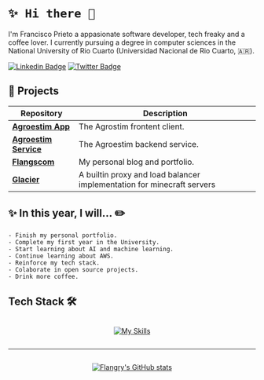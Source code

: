 # `✨ Hi there 👋`

<!-- Descripcion -->

I'm Francisco Prieto a appasionate software developer, tech freaky and a coffee lover. I currently pursuing a degree in computer sciences in the National University of Rio Cuarto (Universidad Nacional de Rio Cuarto, 🇦🇷).

<!-- I've +5 years of experience working on this field in big organizations with mid-size projects like [Agroestim](https://github.com/Agroestim). -->

<!-- Usefull links -->

[![Linkedin Badge](https://img.shields.io/badge/-Francisco_Prieto-blue?style=flat-square&logo=Linkedin&logoColor=white)](https://www.linkedin.com/in/francisco-prieto-griorgis-218a6b255/)
[![Twitter Badge](https://img.shields.io/badge/-Flangrys-blue?style=flat-square&logo=twitter&logoColor=white)](https://x.com/flangrys)

## 📌 Projects

| Repository                                                                     | Description                                                            |
| ------------------------------------------------------------------------------ | ---------------------------------------------------------------------- |
| [**Agroestim App**](https://github.com/agroestim/agrovar-web-app)              | The Agrostim frontent client.                                          |
| [**Agroestim Service**](https://github.com/agroestim/agrovar-api-microservice) | The Agroestim backend service.                                         |
| [**Flangscom**](https://github.com/flangrys/flangrys-com)                      | My personal blog and portfolio.                                        |
| [**Glacier**](https://github.com/flangrys/Glacier)                             | A builtin proxy and load balancer implementation for minecraft servers |

## ✨ In this year, I will... ✏️

    - Finish my personal portfolio.
    - Complete my first year in the University.
    - Start learning about AI and machine learning.
    - Continue learning about AWS.
    - Reinforce my tech stack.
    - Colaborate in open source projects.
    - Drink more coffee.

## Tech Stack 🛠️

<div style="display:flex; justify-content: center;">

[![My Skills](https://skillicons.dev/icons?i=py,js,ts,go,java,kotlin,django,flask,html,css,sass,react,express,fastapi,postgres,mongodb,mysql,sqlite,deno,nodejs,nginx,docker,heroku,linux,powershell,md,git,github,vscode,atom,idea,neovim&theme=light&perline=12)](https://skillicons.dev)

</div>

---

<div style="display:flex; justify-content: center;">

[![Flangry's GitHub stats](https://github-readme-stats.vercel.app/api?username=flangrys&show_icons=true)](https://github.com/flangrys)

</div>
